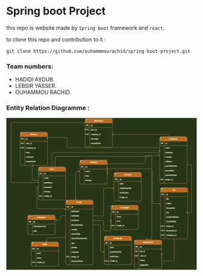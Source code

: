 # Spring boot Project

this repo is website made by `Spring boot` framework and `react`.

to clone this repo and contribution to it :
```
git clone https://github.com/ouhammmourachid/spring-boot-project.git
```

### Team numbers:
* HADIDI AYOUB.
* LEBSIR YASSER.
* OUHAMMOU RACHID.

### Entity Relation Diagramme :
![Entity Relation Diagramme](/assets/Entity-Relation-Diagramme.png)

